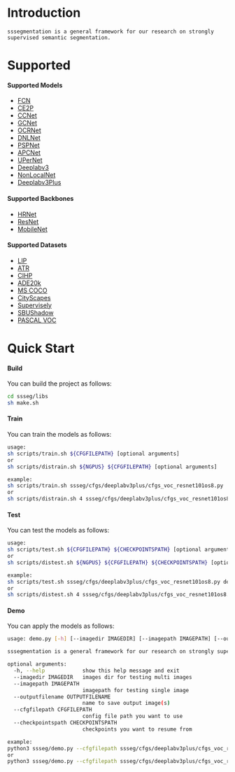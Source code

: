 # Introduction
```
sssegmentation is a general framework for our research on strongly supervised semantic segmentation.
```


# Supported
#### Supported Models
- [FCN](https://arxiv.org/pdf/1411.4038.pdf)
- [CE2P](https://arxiv.org/pdf/1809.05996.pdf)
- [CCNet](https://arxiv.org/pdf/1811.11721.pdf)
- [GCNet](https://arxiv.org/pdf/1904.11492.pdf)
- [OCRNet](https://arxiv.org/pdf/1909.11065.pdf)
- [DNLNet](https://arxiv.org/pdf/2006.06668.pdf)
- [PSPNet](https://arxiv.org/pdf/1612.01105.pdf)
- [APCNet](https://openaccess.thecvf.com/content_CVPR_2019/papers/He_Adaptive_Pyramid_Context_Network_for_Semantic_Segmentation_CVPR_2019_paper.pdf)
- [UPerNet](https://arxiv.org/pdf/1807.10221.pdf)
- [Deeplabv3](https://arxiv.org/pdf/1706.05587.pdf)
- [NonLocalNet](https://arxiv.org/pdf/1711.07971.pdf)
- [Deeplabv3Plus](https://arxiv.org/pdf/1802.02611.pdf)
#### Supported Backbones
- [HRNet](https://arxiv.org/pdf/1908.07919.pdf)
- [ResNet](https://arxiv.org/pdf/1512.03385.pdf)
- [MobileNet](https://arxiv.org/pdf/1801.04381.pdf)
#### Supported Datasets
- [LIP](http://sysu-hcp.net/lip/)
- [ATR](http://sysu-hcp.net/lip/overview.php)
- [CIHP](http://sysu-hcp.net/lip/overview.php)
- [ADE20k](https://groups.csail.mit.edu/vision/datasets/ADE20K/)
- [MS COCO](https://cocodataset.org/#home)
- [CityScapes](https://www.cityscapes-dataset.com/)
- [Supervisely](https://supervise.ly/explore/projects/supervisely-person-dataset-23304/datasets)
- [SBUShadow](https://www3.cs.stonybrook.edu/~cvl/projects/shadow_noisy_label/index.html)
- [PASCAL VOC](http://host.robots.ox.ac.uk/pascal/VOC/)


# Quick Start
#### Build
You can build the project as follows:
```sh
cd ssseg/libs
sh make.sh
```
#### Train
You can train the models as follows:
```sh
usage:
sh scripts/train.sh ${CFGFILEPATH} [optional arguments]
or
sh scripts/distrain.sh ${NGPUS} ${CFGFILEPATH} [optional arguments]

example:
sh scripts/train.sh ssseg/cfgs/deeplabv3plus/cfgs_voc_resnet101os8.py
or
sh scripts/distrain.sh 4 ssseg/cfgs/deeplabv3plus/cfgs_voc_resnet101os8.py
```
#### Test
You can test the models as follows:
```sh
usage:
sh scripts/test.sh ${CFGFILEPATH} ${CHECKPOINTSPATH} [optional arguments]
or
sh scripts/distest.sh ${NGPUS} ${CFGFILEPATH} ${CHECKPOINTSPATH} [optional arguments]

example:
sh scripts/test.sh ssseg/cfgs/deeplabv3plus/cfgs_voc_resnet101os8.py deeplabv3plus_resnet101os8_voc_train/epoch_60.pth
or
sh scripts/distest.sh 4 ssseg/cfgs/deeplabv3plus/cfgs_voc_resnet101os8.py deeplabv3plus_resnet101os8_voc_train/epoch_60.pth
```
#### Demo
You can apply the models as follows:
```sh
usage: demo.py [-h] [--imagedir IMAGEDIR] [--imagepath IMAGEPATH] [--outputfilename OUTPUTFILENAME] --cfgfilepath CFGFILEPATH --checkpointspath CHECKPOINTSPATH

sssegmentation is a general framework for our research on strongly supervised semantic segmentation

optional arguments:
  -h, --help            show this help message and exit
  --imagedir IMAGEDIR   images dir for testing multi images
  --imagepath IMAGEPATH
                        imagepath for testing single image
  --outputfilename OUTPUTFILENAME
                        name to save output image(s)
  --cfgfilepath CFGFILEPATH
                        config file path you want to use
  --checkpointspath CHECKPOINTSPATH
                        checkpoints you want to resume from

example: 
python3 ssseg/demo.py --cfgfilepath ssseg/cfgs/deeplabv3plus/cfgs_voc_resnet101os8.py --checkpointspath deeplabv3plus_resnet101os8_voc_train/epoch_60.pth --imagepath testedimage.jpg
or
python3 ssseg/demo.py --cfgfilepath ssseg/cfgs/deeplabv3plus/cfgs_voc_resnet101os8.py --checkpointspath deeplabv3plus_resnet101os8_voc_train/epoch_60.pth --imagedir ./images
```